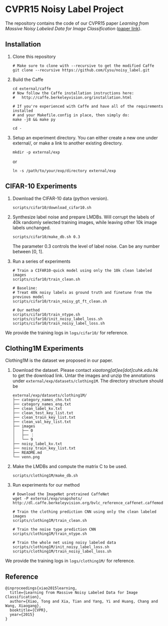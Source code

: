 # CVPR15 Noisy Label Project

The repository contains the code of our CVPR15 paper *Learning from Massive Noisy Labeled Data for Image Classification* ([paper link](http://www.cv-foundation.org/openaccess/content_cvpr_2015/papers/Xiao_Learning_From_Massive_2015_CVPR_paper.pdf)).

## Installation

1.  Clone this repository

        # Make sure to clone with --recursive to get the modified Caffe
        git clone --recursive https://github.com/Cysu/noisy_label.git

2.  Build the Caffe

        cd external/caffe
        # Now follow the Caffe installation instructions here:
        #   http://caffe.berkeleyvision.org/installation.html

        # If you're experienced with Caffe and have all of the requirements installed
        # and your Makefile.config in place, then simply do:
        make -j8 && make py

        cd -

3.  Setup an experiment directory. You can either create a new one under external/, or make a link to another existing directory.

        mkdir -p external/exp

    or

        ln -s /path/to/your/exp/directory external/exp

## CIFAR-10 Experiments

1.  Download the CIFAR-10 data (python version).

        scripts/cifar10/download_cifar10.sh

2.  Synthesize label noise and prepare LMDBs. Will corrupt the labels of 40k randomly selected training images, while leaving other 10k image labels unchanged.

        scripts/cifar10/make_db.sh 0.3

    The parameter 0.3 controls the level of label noise. Can be any number between [0, 1].

3.  Run a series of experiments

        # Train a CIFAR10-quick model using only the 10k clean labeled images
        scripts/cifar10/train_clean.sh

        # Baseline:
        # Treat 40k noisy labels as ground truth and finetune from the previous model
        scripts/cifar10/train_noisy_gt_ft_clean.sh

        # Our method
        scripts/cifar10/train_ntype.sh
        scripts/cifar10/init_noisy_label_loss.sh
        scripts/cifar10/train_noisy_label_loss.sh

We provide the training logs in `logs/cifar10/` for reference.

## Clothing1M Experiments

Clothing1M is the dataset we proposed in our paper.

1.  Download the dataset. Please contact *xiaotong[at]ee[dot]cuhk.edu.hk* to get the download link. Untar the images and unzip the annotations under `external/exp/datasets/clothing1M`. The directory structure should be

        external/exp/datasets/clothing1M/
        ├── category_names_chn.txt
        ├── category_names_eng.txt
        ├── clean_label_kv.txt
        ├── clean_test_key_list.txt
        ├── clean_train_key_list.txt
        ├── clean_val_key_list.txt
        ├── images
        │   ├── 0
        │   ├── ⋮
        │   └── 9
        ├── noisy_label_kv.txt
        ├── noisy_train_key_list.txt
        ├── README.md
        └── venn.png

2.  Make the LMDBs and compute the matrix C to be used.

        scripts/clothing1M/make_db.sh

3.  Run experiments for our method

        # Download the ImageNet pretrained CaffeNet
        wget -P external/exp/snapshots/ http://dl.caffe.berkeleyvision.org/bvlc_reference_caffenet.caffemodel

        # Train the clothing prediction CNN using only the clean labeled images
        scripts/clothing1M/train_clean.sh

        # Train the noise type prediction CNN
        scripts/clothing1M/train_ntype.sh

        # Train the whole net using noisy labeled data
        scripts/clothing1M/init_noisy_label_loss.sh
        scripts/clothing1M/train_noisy_label_loss.sh

We provide the training logs in `logs/clothing1M/` for reference.

## Reference

    @inproceedings{xiao2015learning,
      title={Learning from Massive Noisy Labeled Data for Image Classification},
      author={Xiao, Tong and Xia, Tian and Yang, Yi and Huang, Chang and Wang, Xiaogang},
      booktitle={CVPR},
      year={2015}
    }